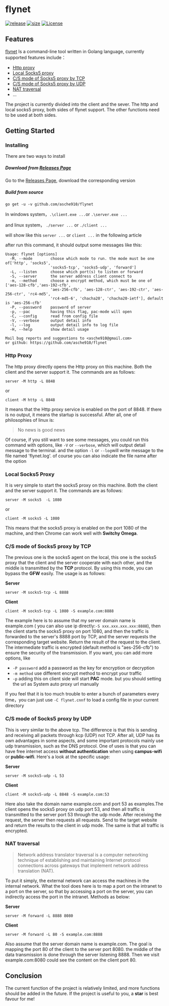 # flynet 
[![release][1]][4]  [![size][2]][5] [![License][3]][6]
 
[1]: https://img.shields.io/github/v/release/asche910/flynet
[2]: https://img.shields.io/github/repo-size/asche910/flynet
[3]: https://img.shields.io/github/license/asche910/flynet
[4]: https://github.com/asche910/flynet/releases
[5]: https://github.com/asche910/flynet
[6]: https://github.com/asche910/flynet/blob/master/LICENSE




## Features
[flynet](https://github.com/asche910/flynet) Is a command-line tool written in Golang language, currently supported features include：

* [Http proxy](#Http-Proxy)
* [Local Socks5 proxy](#Local-Socks5-Proxy)
* [C/S mode of Socks5 proxy by TCP](#CS-mode-of-Socks5-proxy-by-TCP)
* [C/S mode of Socks5 proxy by UDP](#CS-mode-of-Socks5-proxy-by-UDP)
* [NAT traversal](#NAT-traversal)
* ...

The project is currently divided into the client and the sever. The http and local socks5 proxy, both sides of flynet support. The other functions need to be used at both sides.

## Getting Started
###  Installing
There are two ways to install

##### Download from [Releases Page](https://github.com/asche910/flynet/releases)
Go to the [Releases Page](https://github.com/asche910/flynet/releases), download the corresponding version


##### Build from source

```shell 
go get -u -v github.com/asche910/flynet
```
In windows system，```.\client.exe ...```or  ```.\server.exe ...```

and linux system， ```./server ...``` or ```./client ...```

will show like this ```server ...``` or ```client ...``` in the following article

after run this command, it should output some messages like this:
```
Usage: flynet [options]
  -M, --mode        choose which mode to run. the mode must be one of['http', 'socks5',
                    'socks5-tcp', 'socks5-udp', 'forward']
  -L, --listen      choose which port(s) to listen or forward
  -S, --server      the server address client connect to
  -m, --method      choose a encrypt method, which must be one of ['aes-128-cfb','aes-192-cfb',
                    'aes-256-cfb', 'aes-128-ctr', 'aes-192-ctr', 'aes-256-ctr', 'rc4-md5',
                    'rc4-md5-6', 'chacha20', 'chacha20-ietf'], default is 'aes-256-cfb'
  -P, --password    password of server
  -p, --pac         having this flag, pac-mode will open
  -C, --config      read from config file
  -V, --verbose     output detail info
  -l, --log         output detail info to log file
  -H, --help        show detail usage

Mail bug reports and suggestions to <asche910@gmail.com>
or github: https://github.com/asche910/flynet
```

### Http Proxy

The http proxy directly opens the Http proxy on this machine. Both the client and the server support it. The commands are as follows:

```
server -M http -L 8848 
```
or
```
client -M http -L 8848
```
It means that the Http proxy service is enabled on the port of 8848. If there is no output, it means the startup is successful. After all, one of philosophies of linux is:

> No news is good news 

Of course, if you still want to see some messages, you could run this command with options, like ```-V``` or ```--verbose```, which will output detail message to the terminal.
and the option ```-l``` or ```--log```will write message to the file named 'flynet.log'. of course you can also indicate the file name after the option

### Local Socks5 Proxy

It is very simple to start the socks5 proxy on this machine. Both the client and the server support it. The commands are as follows:

```
server -M socks5  -L 1080
```
or
```
client -M socks5 -L 1080
```
This means that the socks5 proxy is enabled on the port 1080 of the machine, and then Chrome can work well with **Switchy Omega**.

### C/S mode of Socks5 proxy by TCP

The previous one is the socks5 agent on the local, this one is the socks5 proxy that the client and the server cooperate with each other, and the middle is transmitted by the **TCP** protocol. 
By using this mode, you can bypass the **GFW** easily. The usage is as follows:

**Server**
```
server -M socks5-tcp -L 8888
```
**Client**
```
client -M socks5-tcp -L 1080 -S example.com:8888
```


The example here is to assume that my server domain name is example.com ( you can also use ip directly:`-S xxx.xxx.xxx.xxx:8888`), then the client starts the socks5 proxy on port 1080, 
and then the traffic is forwarded to the server's 8888 port by TCP, and the server requests the corresponding target website. Return the result of the request to the client.
The intermediate traffic is encrypted (default method is "aes-256-cfb") to ensure the security of the transmission.
If you want, you can add more options, like
 * ```-P password``` add a password as the key for encryption or decryption
 * ```-m method```   use different encrypt method to encrypt your traffic
 * ```-p```  adding this on client side will start **PAC** mode. but you should setting the url as System auto proxy url manually

If you feel that it is too much trouble to enter a bunch of parameters every time，you can just use ```-C flynet.cnnf``` to load a config file in your current directory

### C/S mode of Socks5 proxy by UDP

This is very similar to the above tcp. The difference is that this is sending and receiving all packets through kcp (UDP) not TCP.
After all, UDP has its own advantages in some aspects, and some important protocols mainly use udp transmission, such as the DNS protocol.
One of uses is that you can have free internet access **without authentication** when using **campus-wifi** or **public-wifi**.
Here's a look at the specific usage:

**Server**
```
server -M socks5-udp -L 53
```
**Client**
```
client -M socks5-udp -L 8848 -S example.com:53
```

Here also take the domain name example.com and port 53 as examples.The client opens the socks5 proxy on udp port 53, and then all traffic
 is transmitted to the server port 53 through the udp mode. After receiving the request, the server then requests all requests.
Send to the target website and return the results to the client in udp mode. The same is that all traffic is encrypted.

### NAT traversal

> Network address translator traversal is a computer networking technique of establishing and maintaining Internet protocol connections across gateways that implement network address translation (NAT).
  
To put it simply, the external network can access the machines in the internal network. What the tool does here is to map a port
 on the intranet to a port on the server, so that by accessing a port on the server, you can indirectly access the port in the intranet.
 Methods as below:

**Server**
```
server -M forward -L 8888 8080
```
**Client**
```
server -M forward -L 80 -S example.com:8888
```

Also assume that the server domain name is example.com. The goal is mapping the port 80 of the client to the server port 8080. the middle of the data transmission is done through the server listening 8888. 
Then we visit example.com:8080 could see the content on the client port 80.

## Conclusion

The current function of the project is relatively limited, and more functions should be added in the future.
If the project is useful to you, a **star** is best favour for me!
